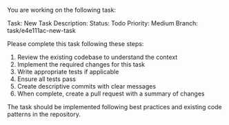 You are working on the following task:

Task: New Task
Description: 
Status: Todo
Priority: Medium
Branch: task/e4e111ac-new-task

Please complete this task following these steps:
1. Review the existing codebase to understand the context
2. Implement the required changes for this task
3. Write appropriate tests if applicable
4. Ensure all tests pass
5. Create descriptive commits with clear messages
6. When complete, create a pull request with a summary of changes

The task should be implemented following best practices and existing code patterns in the repository.